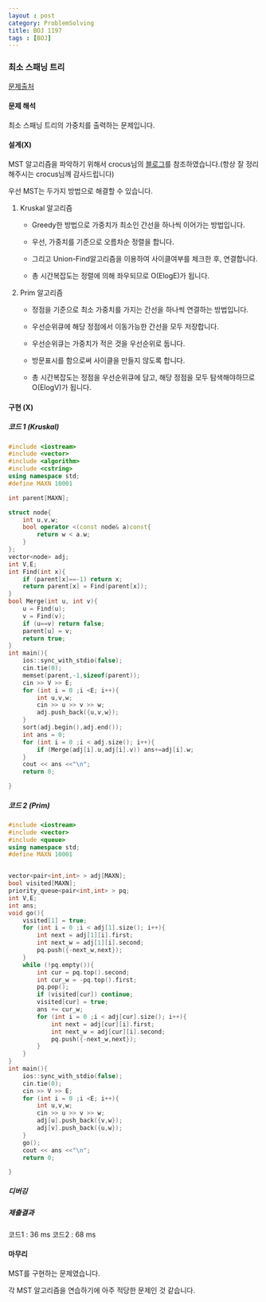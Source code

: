 ```yaml
---
layout : post
category: ProblemSolving
title: BOJ 1197
tags : [BOJ]
---
```

### 최소 스패닝 트리

[문제출처](https://www.acmicpc.net/problem/1197)

#### 문제 해석
  
최소 스패닝 트리의 가중치를 출력하는 문제입니다.

#### 설계(X)

MST 알고리즘을 파악하기 위해서 crocus님의 [블로그](https://www.crocus.co.kr/733)를 참조하였습니다.(항상 잘 정리해주시는 crocus님께 감사드립니다)

우선 MST는 두가지 방법으로 해결할 수 있습니다.

1. Kruskal 알고리즘

   - Greedy한 방법으로 가중치가 최소인 간선을 하나씩 이어가는 방법입니다.

   - 우선, 가중치를 기준으로 오름차순 정렬을 합니다.

   - 그리고 Union-Find알고리즘을 이용하여 사이클여부를 체크한 후, 연결합니다.

   - 총 시간복잡도는 정렬에 의해 좌우되므로 O(ElogE)가 됩니다.

2. Prim 알고리즘

   - 정점을 기준으로 최소 가중치를 가지는 간선을 하나씩 연결하는 방법입니다.

   - 우선순위큐에 해당 정점에서 이동가능한 간선을 모두 저장합니다.

   - 우선순위큐는 가중치가 적은 것을 우선순위로 둡니다.

   - 방문표시를 함으로써 사이클을 만들지 않도록 합니다.

   - 총 시간복잡도는 정점을 우선순위큐에 담고, 해당 정점을 모두 탐색해야하므로 O(ElogV)가 됩니다.

#### 구현 (X)

##### 코드 1 (Kruskal)

```cpp
#include <iostream>
#include <vector>
#include <algorithm>
#include <cstring>
using namespace std;
#define MAXN 10001

int parent[MAXN];

struct node{
    int u,v,w;
    bool operator <(const node& a)const{
        return w < a.w;
    }
};
vector<node> adj;
int V,E;
int Find(int x){
    if (parent[x]==-1) return x;
    return parent[x] = Find(parent[x]);
}
bool Merge(int u, int v){
    u = Find(u);
    v = Find(v);
    if (u==v) return false;
    parent[u] = v;
    return true;
}
int main(){
    ios::sync_with_stdio(false);
    cin.tie(0);
    memset(parent,-1,sizeof(parent));
    cin >> V >> E;
    for (int i = 0 ;i <E; i++){
        int u,v,w;
        cin >> u >> v >> w;
        adj.push_back({u,v,w});
    }
    sort(adj.begin(),adj.end());
    int ans = 0;
    for (int i = 0 ;i < adj.size(); i++){
        if (Merge(adj[i].u,adj[i].v)) ans+=adj[i].w;
    }
    cout << ans <<"\n";
    return 0;

}
```

##### 코드 2 (Prim)

```cpp
#include <iostream>
#include <vector>
#include <queue>
using namespace std;
#define MAXN 10001


vector<pair<int,int> > adj[MAXN];
bool visited[MAXN];
priority_queue<pair<int,int> > pq;
int V,E;
int ans;
void go(){
    visited[1] = true;
    for (int i = 0 ;i < adj[1].size(); i++){
        int next = adj[1][i].first;
        int next_w = adj[1][i].second;
        pq.push({-next_w,next});
    }
    while (!pq.empty()){
        int cur = pq.top().second;
        int cur_w = -pq.top().first;
        pq.pop();
        if (visited[cur]) continue;
        visited[cur] = true;
        ans += cur_w;
        for (int i = 0 ;i < adj[cur].size(); i++){
            int next = adj[cur][i].first;
            int next_w = adj[cur][i].second;
            pq.push({-next_w,next});
        }
    }
}
int main(){
    ios::sync_with_stdio(false);
    cin.tie(0);
    cin >> V >> E;
    for (int i = 0 ;i <E; i++){
        int u,v,w;
        cin >> u >> v >> w;
        adj[u].push_back({v,w});
        adj[v].push_back({u,w});
    }
    go();
    cout << ans <<"\n";
    return 0;

}
```

##### 디버깅

##### 제출결과

코드1 : 36 ms
코드2 : 68 ms

#### 마무리

MST를 구현하는 문제였습니다.

각 MST 알고리즘을 연습하기에 아주 적당한 문제인 것 같습니다.
